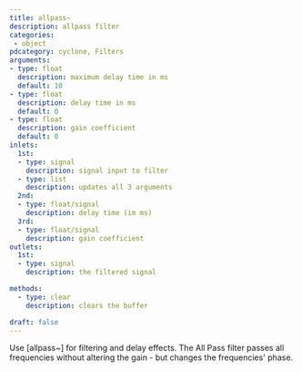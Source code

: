 ```yaml
---
title: allpass~
description: allpass filter
categories:
 - object
pdcategory: cyclone, Filters
arguments:
- type: float
  description: maximum delay time in ms
  default: 10
- type: float
  description: delay time in ms
  default: 0
- type: float
  description: gain coefficient
  default: 0
inlets:
  1st:
  - type: signal
    description: signal input to filter
  - type: list
    description: updates all 3 arguments
  2nd:
  - type: float/signal
    description: delay time (im ms)
  3rd:
  - type: float/signal
    description: gain coefficient
outlets:
  1st:
  - type: signal
    description: the filtered signal

methods:
  - type: clear
    description: clears the buffer

draft: false
---
```


Use [allpass~] for filtering and delay effects. The All Pass filter passes all frequencies without altering the gain - but changes the frequencies' phase.

